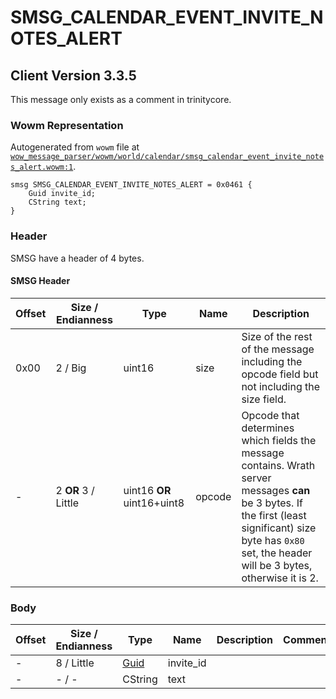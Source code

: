 # SMSG_CALENDAR_EVENT_INVITE_NOTES_ALERT

## Client Version 3.3.5

This message only exists as a comment in trinitycore.

### Wowm Representation

Autogenerated from `wowm` file at [`wow_message_parser/wowm/world/calendar/smsg_calendar_event_invite_notes_alert.wowm:1`](https://github.com/gtker/wow_messages/tree/main/wow_message_parser/wowm/world/calendar/smsg_calendar_event_invite_notes_alert.wowm#L1).
```rust,ignore
smsg SMSG_CALENDAR_EVENT_INVITE_NOTES_ALERT = 0x0461 {
    Guid invite_id;
    CString text;
}
```
### Header

SMSG have a header of 4 bytes.

#### SMSG Header

| Offset | Size / Endianness | Type   | Name   | Description |
| ------ | ----------------- | ------ | ------ | ----------- |
| 0x00   | 2 / Big           | uint16 | size   | Size of the rest of the message including the opcode field but not including the size field.|
| -      | 2 **OR** 3 / Little| uint16 **OR** uint16+uint8 | opcode | Opcode that determines which fields the message contains. Wrath server messages **can** be 3 bytes. If the first (least significant) size byte has `0x80` set, the header will be 3 bytes, otherwise it is 2. |

### Body

| Offset | Size / Endianness | Type | Name | Description | Comment |
| ------ | ----------------- | ---- | ---- | ----------- | ------- |
| - | 8 / Little | [Guid](../types/packed-guid.md) | invite_id |  |  |
| - | - / - | CString | text |  |  |


